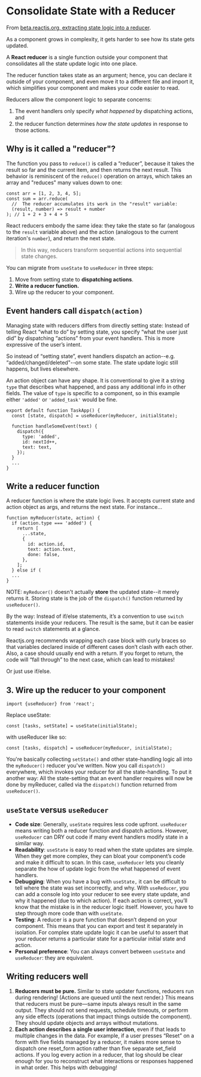 # Consolidate State with a Reducer
From [beta.reactjs.org, extracting state logic into a reducer](https://beta.reactjs.org/learn/extracting-state-logic-into-a-reducer).

As a component grows in complexity, it gets harder to see how its state gets updated.

A **React reducer** is a single function outside your component that consolidates all the state update logic into one place. 

The reducer function takes state as an argument; hence, you can declare it outside of your component, and even move it to a different file and import it, which simplifies your component and makes your code easier to read.

Reducers allow the component logic to separate concerns: 
1. The event handlers only specify *what happened* by dispatching actions, and
1. the reducer function determines *how the state updates* in response to those actions.

## Why is it called a "reducer"?

The function you pass to `reduce()` is called a “reducer”, because it takes the result so far and the current item, and then returns the next result.  This behavior is reminiscent of the `reduce()` operation on arrays, which takes an array and "reduces" many values down to one:


```
const arr = [1, 2, 3, 4, 5];
const sum = arr.reduce(
  //  The reducer accumulates its work in the "result" variable:
  (result, number) => result + number
); // 1 + 2 + 3 + 4 + 5
```
React reducers embody the same idea: they take the state so far (analogous to the `result` variable above) and the action (analogous to the current iteration's `number`), and return the next state.

> In this way, reducers transform sequential actions into sequential state changes.

You can migrate from `useState` to `useReducer` in three steps:

1. Move from setting state to **dispatching actions**.
1. **Write a reducer function.**
1. Wire up the reducer to your component.

## Event handers call `dispatch(action)`

Managing state with reducers differs from directly setting state: Instead of telling React “what to do” by setting state, you specify “what the user just did” by dispatching “actions” from your event handlers.  This is more expressive of the user’s intent.

So instead of “setting state”, event handlers dispatch an action\--e.g. “added/changed/deleted"\--on some state.  The state update logic still happens, but lives elsewhere.

An action object can have any shape.  It is conventional to give it a string `type` that describes what happened, and pass any additional info in other fields. The value of `type` is specific to a component, so in this example either `'added'` or `'added_task'` would be fine.

```
export default function TaskApp() {
  const [state, dispatch] = useReducer(myReducer, initialState);

  function handleSomeEvent(text) {
    dispatch({
      type: 'added',
      id: nextId++,
      text: text,
    });
  }
  ...
}
```

## Write a reducer function

A reducer function is where the state logic lives. It accepts current state and action object as args, and returns the next state.  For instance...

```
function myReducer(state, action) {
  if (action.type === 'added') {
    return [
      ...state,
      {
        id: action.id,
        text: action.text,
        done: false,
      },
    ];
  } else if (
  ...
}
```
NOTE: `myReducer()` doesn't actually **store** the updated state\--it merely returns it.  Storing state is the job of the `dispatch()` function returned by `useReducer()`.

By the way: Instead of if/else statements, it’s a convention to use `switch` statements inside your reducers. The result is the same, but it can be easier to read `switch` statements at a glance.

Reactjs.org recommends wrapping each case block with curly braces so that variables declared inside of different cases don’t clash with each other. Also, a case should usually end with a return. If you forget to return, the code will “fall through” to the next case, which can lead to mistakes!

Or just use if/else.

## 3. Wire up the reducer to your component

```
import {useReducer} from 'react';
```
Replace useState:
```
const [tasks, setState] = useState(initialState);
```
with useReducer like so:

```
const [tasks, dispatch] = useReducer(myReducer, initialState);
```
You're basically collecting `setState()` and other state-handling logic all into the `myReducer()` reducer you've written.  Now you call `dispatch()` everywhere, which invokes your reducer for all the state-handling.  To put it another way:  All the state-setting that an event handler requires will now be done by myReducer, called via the `dispatch()` function returned from `useReducer()`.

## `useState` versus `useReducer` 
- **Code size**: Generally, `useState` requires less code upfront. `useReducer` means writing both a reducer function and dispatch actions. However, `useReducer` can DRY out code if many event handlers modify state in a similar way.
- **Readability**: `useState` is easy to read when the state updates are simple. When they get more complex, they can bloat your component’s code and make it difficult to scan. In this case, `useReducer` lets you cleanly separate the how of update logic from the what happened of event handlers.
- **Debugging**: When you have a bug with `useState,` it can be difficult to tell where the state was set incorrectly, and why. With `useReducer`, you can add a console log into your reducer to see every state update, and why it happened (due to which action). If each action is correct, you’ll know that the mistake is in the reducer logic itself. However, you have to step through more code than with `useState`.
- **Testing**: A reducer is a pure function that doesn’t depend on your component. This means that you can export and test it separately in isolation. For complex state update logic it can be useful to assert that your reducer returns a particular state for a particular initial state and action.
- **Personal preference**: You can always convert between `useState` and `useReducer`: they are equivalent.

## Writing reducers well 
1. **Reducers must be pure.** Similar to state updater functions, reducers run during rendering! (Actions are queued until the next render.) This means that reducers must be pure—same inputs always result in the same output. They should not send requests, schedule timeouts, or perform any side effects (operations that impact things outside the component). They should update objects and arrays without mutations.
2. **Each action describes a single user interaction**, even if that leads to multiple changes in the data. For example, if a user presses “Reset” on a form with five fields managed by a reducer, it makes more sense to dispatch one reset_form action rather than five separate set_field actions. If you log every action in a reducer, that log should be clear enough for you to reconstruct what interactions or responses happened in what order. This helps with debugging!

